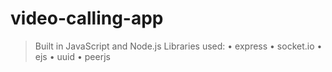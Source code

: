 # video-calling-app
 
> Built in JavaScript and Node.js
> Libraries used:
    • express
    • socket.io
    • ejs
    • uuid
    • peerjs